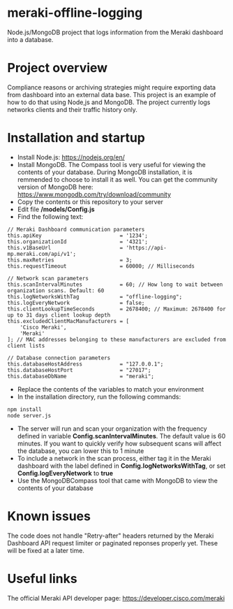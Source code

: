 # meraki-offline-logging
Node.js/MongoDB project that logs information from the Meraki dashboard into a database.

# Project overview
Compliance reasons or archiving strategies might require exporting data from dashboard into an external data base. This project is an example of how to do that using Node,js and MongoDB. The project currently logs networks clients and their traffic history only.

# Installation and startup
* Install Node.js: https://nodejs.org/en/
* Install MongoDB. The Compass tool is very useful for viewing the contents of your database. During MongoDB installation, it is remmended to choose to install it as well. You can get the community version of MongoDB here: https://www.mongodb.com/try/download/community
* Copy the contents or this repository to your server
* Edit file **/models/Config.js**
* Find the following text:
```
// Meraki Dashboard communication parameters
this.apiKey                         = '1234';
this.organizationId                 = '4321';
this.v1BaseUrl                      = 'https://api-mp.meraki.com/api/v1';
this.maxRetries                     = 3;
this.requestTimeout                 = 60000; // Milliseconds

// Network scan parameters
this.scanIntervalMinutes            = 60; // How long to wait between organization scans. Default: 60
this.logNetworksWithTag             = "offline-logging";
this.logEveryNetwork                = false;
this.clientLookupTimeSeconds        = 2678400; // Maximum: 2678400 for up to 31 days client lookup depth
this.excludedClientMacManufacturers = [
    'Cisco Meraki', 
    'Meraki'
]; // MAC addresses belonging to these manufacturers are excluded from client lists
        
// Database connection parameters
this.databaseHostAddress            = "127.0.0.1";
this.databaseHostPort               = "27017";
this.databaseDbName                 = "meraki";
```
* Replace the contents of the variables to match your environment
* In the installation directory, run the following commands:
```
npm install
node server.js
```
* The server will run and scan your organization with the frequency defined in variable **Config.scanIntervalMinutes**. The default value is 60  minutes. If you want to quickly verify how subsequent scans will affect the database, you can lower this to 1 minute
* To include a network in the scan process, either tag it in the Meraki dashboard with the label defined in **Config.logNetworksWithTag**, or set **Config.logEveryNetwork** to **true**
* Use the MongoDBCompass tool that came with MongoDB to view the contents of your database

# Known issues
The code does not handle "Retry-after" headers returned by the Meraki Dashboard API request limiter or paginated reponses properly yet. These will be fixed at a later time.

# Useful links
The official Meraki API developer page: https://developer.cisco.com/meraki
